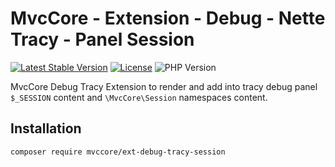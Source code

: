 # MvcCore - Extension - Debug - Nette Tracy - Panel Session

[![Latest Stable Version](https://img.shields.io/badge/Stable-v5.0.3-brightgreen.svg?style=plastic)](https://github.com/mvccore/ext-debug-tracy-session/releases)
[![License](https://img.shields.io/badge/License-BSD%203-brightgreen.svg?style=plastic)](https://mvccore.github.io/docs/mvccore/5.0.0/LICENSE.md)
![PHP Version](https://img.shields.io/badge/PHP->=5.4-brightgreen.svg?style=plastic)

MvcCore Debug Tracy Extension to render and add into tracy debug panel `$_SESSION` content and `\MvcCore\Session` namespaces content.

## Installation
```shell
composer require mvccore/ext-debug-tracy-session
```
